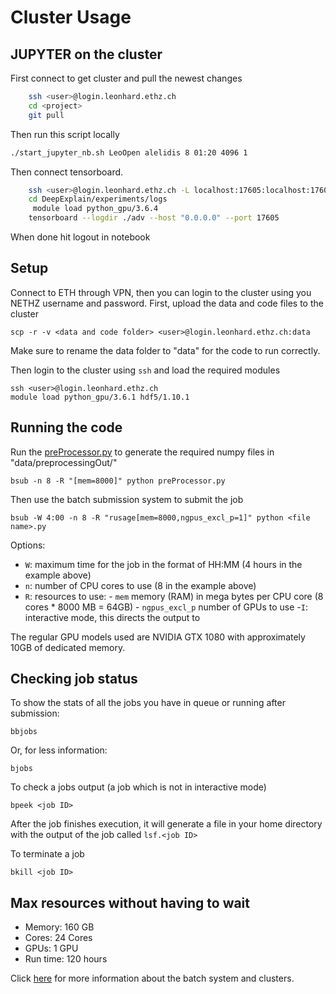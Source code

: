 # Cluster Usage

## JUPYTER on the cluster

First connect to get cluster and pull the newest changes

```bash
	ssh <user>@login.leonhard.ethz.ch
	cd <project>
	git pull
```

Then run this script locally

```bash
./start_jupyter_nb.sh LeoOpen alelidis 8 01:20 4096 1
```

Then connect tensorboard.

```bash
	ssh <user>@login.leonhard.ethz.ch -L localhost:17605:localhost:17605
	cd DeepExplain/experiments/logs
	 module load python_gpu/3.6.4
	tensorboard --logdir ./adv --host "0.0.0.0" --port 17605
```

When done hit logout in notebook

## Setup

Connect to ETH through VPN, then you can login to the cluster using you NETHZ username and password.
First, upload the data and code files to the cluster

```angular2html
scp -r -v <data and code folder> <user>@login.leonhard.ethz.ch:data
```

Make sure to rename the data folder to "data" for the code to run correctly.

Then login to the cluster using `ssh` and load the required modules

```angular2html
ssh <user>@login.leonhard.ethz.ch
module load python_gpu/3.6.1 hdf5/1.10.1
```

## Running the code

Run the [preProcessor.py](preProcessor.py) to generate the required numpy files in "data/preprocessingOut/"

```angular2html
bsub -n 8 -R "[mem=8000]" python preProcessor.py
```

Then use the batch submission system to submit the job

```angular2html
bsub -W 4:00 -n 8 -R "rusage[mem=8000,ngpus_excl_p=1]" python <file name>.py
```

Options:

- `W`: maximum time for the job in the format of HH:MM (4 hours in the example above)
- `n`: number of CPU cores to use (8 in the example above)
- `R`: resources to use: - `mem` memory (RAM) in mega bytes per CPU core (8 cores \* 8000 MB = 64GB) - `ngpus_excl_p` number of GPUs to use -`I`: interactive mode, this directs the output to

The regular GPU models used are NVIDIA GTX 1080 with approximately 10GB of dedicated memory.

## Checking job status

To show the stats of all the jobs you have in queue or running after submission:

```angular2html
bbjobs
```

Or, for less information:

```
bjobs
```

To check a jobs output (a job which is not in interactive mode)

```angular2html
bpeek <job ID>
```

After the job finishes execution, it will generate a file in your home directory with the output of the job called `lsf.<job ID>`

To terminate a job

```angular2html
bkill <job ID>
```

## Max resources without having to wait

- Memory: 160 GB
- Cores: 24 Cores
- GPUs: 1 GPU
- Run time: 120 hours

Click [here](https://scicomp.ethz.ch/wiki/Using_the_batch_system) for more information about the batch system and clusters.

